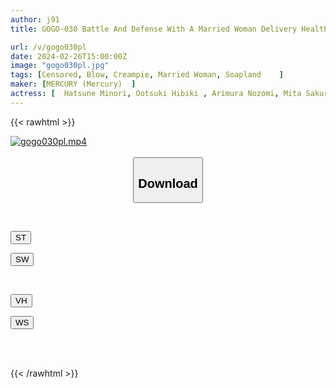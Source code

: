 ```yaml
---
author: j91
title: GOGO-030 Battle And Defense With A Married Woman Delivery Health Lady! ! Will I Be Able To Do The Actual Performance...?

url: /v/gogo030pl
date: 2024-02-26T15:00:00Z
image: "gogo030pl.jpg"
tags: [Censored, Blow, Creampie, Married Woman, Soapland	]
maker: [MERCURY (Mercury)  ]
actress: [ 	Hatsune Minori, Ootsuki Hibiki , Arimura Nozomi, Mita Sakura, Ayano Yukari]
---
```



{{< rawhtml >}}

<div class="video" data-videoid="61JO4M7AdZh9RqM">
    <a href="javascript:;">
        <img src="/v/gogo030pl/gogo030pl.jpg" width="WIDTH" height="HEIGHT" alt="gogo030pl.mp4" loading="lazy">
    </a>
</div>

<script type="text/javascript" src="https://j91.asia/asset/on-demand-st.js"></script>

<br>
  <link rel="stylesheet" href="https://j91.asia/asset/bs5.css">
  
  <center>
  <button class="btn btn-primary" type="button" data-bs-toggle="collapse" data-bs-target=".multi-collapse" aria-expanded="false" aria-controls="multiCollapseExample1 multiCollapseExample2"><h2>Download</h2></button></center>
</p>
<div class="row">
  <div class="col">
    <div class="collapse multi-collapse" id="multiCollapseExample1">
      <div class="card card-body">
	      	      <br>
<div class="buttons">  
<p><a href="https://streamtape.to/v/61JO4M7AdZh9RqM" target="_blank"><button class="btn-hover color-3"><i class="fa fa-download"></i> ST</button></a></p>
<p><a href="https://cdnwish.com/db50kc0yv63f" target="_blank"><button class="btn-hover color-2"><i class="fa fa-download"></i> SW</button></a></p></div>
    </div>
  </div>
</div>
  <div class="col">
    <div class="collapse multi-collapse" id="multiCollapseExample2">
      <div class="card card-body">
	      <br>
<div class="buttons">
<p><a href="https://vidhidepro.com/f/xabx79hbzeev"><button class="btn-hover color-9"><i class="fa fa-download"></i> VH</button></a></p>
<p><a href="https://wolfstream.tv/icoeo1jviy8r"><button class="btn-hover color-8"><i class="fa fa-download"></i> WS</button></a></p></div>
<br><br>
      </div>
    </div>
  </div>
</div>

{{< /rawhtml >}}